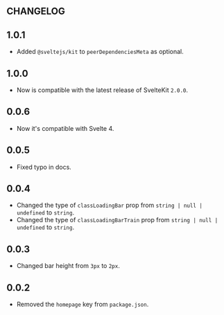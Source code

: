 ## CHANGELOG

## 1.0.1

-   Added `@sveltejs/kit` to `peerDependenciesMeta` as optional.

## 1.0.0

-   Now is compatible with the latest release of SvelteKit `2.0.0`.

## 0.0.6

-   Now it's compatible with Svelte 4.

## 0.0.5

-   Fixed typo in docs.

## 0.0.4

-   Changed the type of `classLoadingBar` prop from `string | null | undefined` to `string`.
-   Changed the type of `classLoadingBarTrain` prop from `string | null | undefined` to `string`.

## 0.0.3

-   Changed bar height from `3px` to `2px`.

## 0.0.2

-   Removed the `homepage` key from `package.json`.
